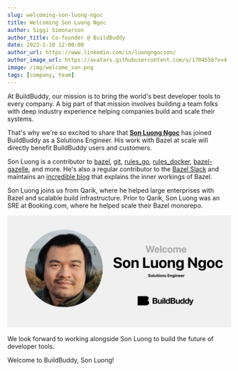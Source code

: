 ```yaml
---
slug: welcoming-son-luong-ngoc
title: Welcoming Son Luong Ngoc
author: Siggi Simonarson
author_title: Co-founder @ BuildBuddy
date: 2023-1-10 12:00:00
author_url: https://www.linkedin.com/in/luongngocson/
author_image_url: https://avatars.githubusercontent.com/u/1704556?v=4
image: /img/welcome_son.png
tags: [company, team]
---
```


At BuildBuddy, our mission is to bring the world's best developer tools to every company. A big part of that mission involves building a team folks with deep industry experience helping companies build and scale their systems.

That's why we're so excited to share that [**Son Luong Ngoc**](https://www.linkedin.com/in/luongngocson/) has joined BuildBuddy as a Solutions Engineer. His work with Bazel at scale will directly benefit BuildBuddy users and customers.

Son Luong is a contributor to [bazel](https://github.com/bazelbuild/bazel/pulls?q=is%3Apr+author%3Asluongng), [git](http://public-inbox.org/git/?q=sluongng), [rules_go](https://github.com/bazelbuild/rules_go/pulls?q=author%3Asluongng), [rules_docker](https://github.com/bazelbuild/rules_docker/commits?author=sluongng), [bazel-gazelle](https://github.com/bazelbuild/bazel-gazelle/pulls?q=author%3Asluongng), and more. He's also a regular contributor to the [Bazel Slack](https://slack.bazel.build/) and maintains an [incredible blog](https://sluongng.hashnode.dev/) that explains the inner workings of Bazel.

Son Luong joins us from Qarik, where he helped large enterprises with Bazel and scalable build infrastructure. Prior to Qarik, Son Luong was an SRE at Booking.com, where he helped scale their Bazel monorepo.

![](../static/img/blog/welcome_son.png)

We look forward to working alongside Son Luong to build the future of developer tools.

Welcome to BuildBuddy, Son Luong!
